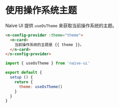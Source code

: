 # 使用操作系统主题
Naive UI 提供 `useOsTheme` 来获取当前操作系统的主题。

```html
<n-config-provider :theme="theme">
  <n-card>
    当前操作系统的主题是 {{ theme }}。
  </n-card>
</n-config-provider>
```

```js
import { useOsTheme } from 'naive-ui'

export default {
  setup () {
    return {
      theme: useOsTheme()
    }
  }
}
```
